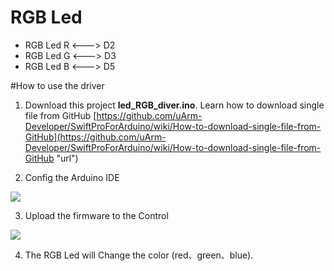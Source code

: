# RGB Led


- RGB Led R <---> D2
- RGB Led G <---> D3
- RGB Led B <---> D5
 

#How to use the driver
1. Download this project **led_RGB_diver.ino**. 
   Learn how to download single file from GitHub [https://github.com/uArm-Developer/SwiftProForArduino/wiki/How-to-download-single-file-from-GitHub](https://github.com/uArm-Developer/SwiftProForArduino/wiki/How-to-download-single-file-from-GitHub "url")

2. Config the Arduino IDE

![](https://github.com/uArm-Developer/Controller/blob/master/driver/led_RGB_diver/image/tool_set.jpg)



3. Upload the firmware to the Control


![](https://github.com/uArm-Developer/Controller/blob/master/driver/led_RGB_diver/image/upload.jpg)

4. The RGB Led will Change the color (red、green、blue).
